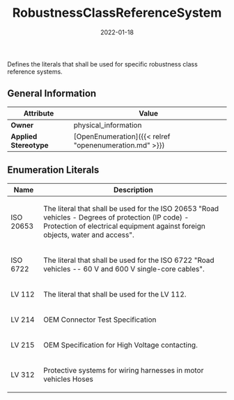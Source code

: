 ﻿---
title: RobustnessClassReferenceSystem
toc: false
type: specs
date: "2022-01-18"
draft: false
specification: VEC
version: 1.2.2
documentType: "Recommendation"
elementType: Class
classes:
  - RobustnessClassReferenceSystem
menu_name: vec-1.2.2
---
<p> Defines the literals that shall be used for specific robustness class reference systems.      </p>

## General Information

| Attribute               | Value |
|-------------------------|-------|
| **Owner**               | physical_information |
| **Applied Stereotype**  | [OpenEnumeration]({{< relref "openenumeration.md" >}})<br/>  |

## Enumeration Literals
| Name          | **Description** |
|---------------|-----------------|
| ISO 20653 | <p> The literal that shall be used for the ISO 20653 &quot;Road vehicles - Degrees of protection&#160;(IP code) - Protection of electrical equipment against foreign objects, water and access&quot;.      </p> |
| ISO 6722 | <p> The literal that shall be used for the ISO 6722 &quot;Road vehicles -- 60 V and 600 V single-core cables&quot;.      </p> |
| LV 112 | <p> The literal that shall be used for the LV 112.      </p> |
| LV 214 | <p> OEM&#160;Connector Test Specification      </p> |
| LV 215 | <p> OEM&#160;Specification for High Voltage contacting.      </p> |
| LV 312 | <p> Protective systems for wiring harnesses in motor vehicles Hoses      </p> |
